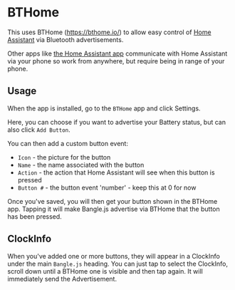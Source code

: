 # BTHome

This uses BTHome (https://bthome.io/) to allow easy control of [Home Assistant](https://www.home-assistant.io/) via Bluetooth advertisements.

Other apps like [the Home Assistant app](https://banglejs.com/apps/?id=ha) communicate with Home Assistant
via your phone so work from anywhere, but require being in range of your phone.

## Usage

When the app is installed, go to the `BTHome` app and click Settings.

Here, you can choose if you want to advertise your Battery status, but can also click `Add Button`.

You can then add a custom button event:

* `Icon` - the picture for the button
* `Name` - the name associated with the button
* `Action` - the action that Home Assistant will see when this button is pressed
* `Button #` - the button event 'number' - keep this at 0 for now

Once you've saved, you will then get your button shown in the BTHome app. Tapping it will make Bangle.js advertise via BTHome that the button has been pressed.

## ClockInfo

When you've added one or more buttons, they will appear in a ClockInfo under the main `Bangle.js` heading. You can just tap to select the ClockInfo, scroll down until a BTHome one is visible and then tap again. It will immediately send the Advertisement.

